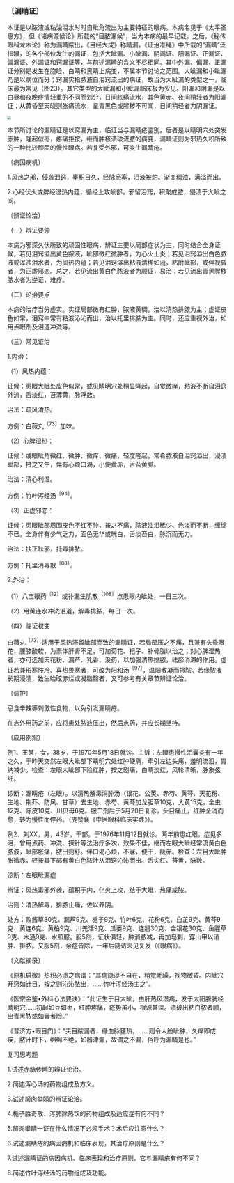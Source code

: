 ### 〔漏睛证〕

本证是以脓液或粘浊泪水时时自眦角流出为主要特征的眼病。本病名见于《太平圣惠方》，但《诸病源候论》所载的“目脓漏候”，当为本病的最早记载。之后，《秘传眼科龙木论》称为漏睛脓出，《目经大成》称睛漏，《证治准绳》中所载的“漏睛”泛指眼，的各个部位发生的漏证，包括大眦漏、小眦漏、阴漏证、阳漏证、正漏证、偏漏证、外漏证和窍漏证等，与前述漏睛的含义不尽相同。其中外漏、偏漏、正漏证分别是发生在胞睑、白睛和黑睛上病变，不属本节讨论之范围。大眦漏和小眦漏乃是以病位而分；窍漏实指脓液自泪窍流出的病证，故当为大眦漏的类型之一，临床最为常见（图23）。其它类型的大眦漏和小眦漏临床极为少见。阳漏和阴漏是以白昼和夜晚症情轻重的不同而划分，日间胀痛流水，其色黄赤、夜间稍轻者为阳漏证；从黄昏至天晓则胀痛流水，呈青黑色或腥秽不可闻，日间稍轻者为阴漏证。

<img src="./img/23.jpg" style="zoom:50%;" />

本节所讨论的漏睛证是以窍漏为主，临证当与漏睛疮鉴别。后者是以睛明穴处突发赤肿，隆起似枣，疼痛拒按，继而肿核溃破流脓的病变，漏睛证则为邪热久积所致的一种比较顽固的慢性眼病。若复受外邪，可变生漏睛疮。

〔病因病机〕

1.风热之邪，侵袭泪窍，壅积日久，经脉瘀塞，泪液被灼。渐变稠浊，满溢而出。

2.心经伏火或脾经湿热内蕴，循经上攻眦部，邪留泪窍，积聚成脓，侵渍于大眦之间。

〔辨证论治〕

（一）辨证要领

本病为邪深久伏所致的顽固性眼病，辨证主要以局部症状为主，同时结合全身证候，若见泪窍溢出黄色脓液，眦部微红微肿者，为心火上炎；若见泪窍溢出白色脓液或浑浊泪水者，为风热内蕴；若见泪窍溢出粘液清稀如涎，粘附眦部，或伴视昏者，为正虚邪恋。总之，若见流出黄白色脓液者为顺证，易治；若见流出青黑腥秽脓水者为逆证，难疗。

（二）论治要点

本病的治疗当分虚实。实证局部微有红肿，脓液黄稠，治以清热排脓为主；虚证皮色如常，泪窍中常有粘液沁沁而出，治以托里排脓为主。同时，还应重视外治，如用点眼剂及泪道冲洗等。

（三）常见证治

1.内治：

（1）风热内蕴：

证候：患眼大眦处皮色似常，或见睛明穴处稍显隆起，自觉微痒，粘液不断自泪窍外流，舌淡红，苔薄黄，脉浮数。

治法：疏风清热。

方例：白薇丸<sup>〔73〕</sup>加味。

（2）心脾湿热：

证候：或眼眦角微红、微肿、微痒、微痛，轻度隆起，常肴脓液自泪窍溢出，浸渍眦部，拭之又生，伴有心烦口渴，小便黄赤，舌苔黄腻。

治法：清心利湿。

方例：竹叶泻经汤<sup>〔94〕</sup>。

（3）正虚邪恋：

证候：患眼眦部周围皮色不红不肿，按之不痛，脓液浊泪稀少、色淡而不断，缠绵不已。全身伴有少气乏力，面色无华或㿠白，舌淡苔白，脉沉而无力。

治法：扶正祛邪，托毒排脓。

方例：托里消毒散<sup>〔88〕</sup>。

2.外治：

（1）八宝眼药<sup>〔12〕</sup>或补漏生肌散<sup>〔108〕</sup>点患眼内眦处，一日三次。

（2）用黄连水冲洗泪道，解毒排脓，每日一次。

（四）临证权变

白薇丸<sup>〔73〕</sup>适用于风热滞留眦部而致的漏睛证，若局部压之不痛，且兼有头昏眼花，腰膝酸软，为素体肝肾不足，可加菊花、杞子、补骨脂以治之；对心脾湿热者，亦可选加天花粉、漏芦、乳香、没药，以加强清热排脓，祛瘀消滞的作用。虚证若兼形寒肢冷、喜热畏寒者，可改为阳和汤<sup>〔97〕</sup>，温阳散凝而排脓。若缘脓液长期浸渍，致生睑眩赤烂或凝脂翳者，又可参考有关章节辨证论治。

〔调护〕

忌食辛辣等刺激性食物，以免引发漏睛疮。

在点外用药之前，应将患处脓液压出，然后点药，并应长期坚持。

〔应用例案〕

例1、王某，女，38岁，于1970年5月18日就诊。主诉：左眼患慢性泪囊炎有一年之久，于昨天突然左眼大眦部下睛明穴处红肿硬痛，牵引左边头痛，羞明流泪，胃纳减少。检查：左眼大眦部下险红肿，按之剧痛，白睛淡红，风轮清晰，脉象弦细。

诊断：漏睛疮（左眼）。以清热解毒消肿汤（银花、公英、赤芍、黄芩、天花粉、生地、荆芥、防风、甘草）去生地、赤芍、黄芩加龙胆草10克，大黄15克，全虫12克、陈皮10克、川贝母6克。服二剂后于5月20日复诊，头目痛止，红肿全消而愈，转为慢性而停药。（庞赞襄《中医眼科临床实践》）。

例2、刘XX，男，43岁，干部。于1976年11月12日就诊。两年前患红眼，症见多泪，曾用点药、冲洗、探针等法治疗多次，效果不佳，继而左眼大眦经常流黄白色脓液，眦部胀痛，脓出则舒。伴口渴心烦，不寐，便干，瘦赤。检查：左目大眦肿胀微赤，轻按其下部有黄白色脓汁从泪窍沁沁而出。舌尖红、苔黄，脉数。

诊断：左眼眦漏症

辨证：风热毒邪外袭，蕴积于内，化火上攻，结于大眦，热痛成脓。

治则：清热解毒，排脓止痛，佐以养阴。

处方：败酱草30克、漏芦9克、栀子9克、竹叶6克、花粉6克、白芷9克、黄芩9克、黄连6克、黄柏9克、川羌活9克、瓜蒌9克、连翘30克、金银花30克、鱼腥草9克、木通9克、水煎服。服5剂，证状俱轻，肿消脓减，再加皂刺，穿山甲以消肿、排脓。又服5剂，余症皆除，一年后随访未见复发（《眼病》）。

〔文献摘录〕

《原机启微》热积必溃之病谓：“其病隐涩不自在，稍觉眊矂，视物微昏。内眦穴开窍如针目，按之则沁沁脓出，……竹叶泻经汤主之”。

《医宗金鉴•外科心法要诀》：“此证生于目大眦，由肝热风湿病，发于太阳膀胱经睛明穴……初起如豆如枣，红肿疼痛，疮势虽小，根源甚深。溃破出粘白脓者顺，出青黑脓或如膏者险。”

《普济方•眼目门》：“夫目脓漏者，缘血脉壅热，……则令人脸眦肿，久痒即成疾，脓汁时下，绵绵不绝，如器津漏，故谓之不漏，俗呼为漏睛是也。”

复习思考题

1.试述赤脉传睛的辨证论治。

2.简述泻心汤的药物组成及方义。

3.试述胬肉攀睛的辨证论洽。

4.栀子胜奇散、泻脾除热饮的药物组成及适应症有何不同？

5.胬肉攀睛一证在什么情况下必须手术？术后应注意什么？

6.试述漏睛疮的病因病机和临床表现，其治疗原则是什么？

7.试述漏睛证的病因病机、临床表现和治疗原则。它与漏睛疮有何不同？

8.简述竹叶泻经汤的药物组成及功能。
